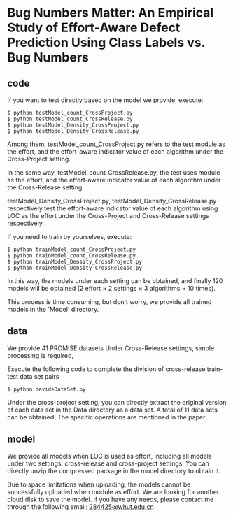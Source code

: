 # Bug Numbers Matter: An Empirical Study of Effort-Aware Defect Prediction Using Class Labels vs. Bug Numbers

## code
If you want to test directly based on the model we provide, execute:
```
$ python testModel_count_CrossProject.py
$ python testModel_count_CrossRelease.py
$ python testModel_Density_CrossProject.py
$ python testModel_Density_CrossRelease.py
```
Among them, testModel_count_CrossProject.py refers to the test module as the effort, and the effort-aware indicator value of each algorithm under the Cross-Project setting.

In the same way, testModel_count_CrossRelease.py, the test uses module as the effort, and the effort-aware indicator value of each algorithm under the Cross-Release setting

testModel_Density_CrossProject.py, testModel_Density_CrossRelease.py respectively test the effort-aware indicator value of each algorithm using LOC as the effort under the Cross-Project and Cross-Release settings respectively.

If you need to train by yourselves, execute:

```
$ python trainModel_count_CrossProject.py
$ python trainModel_count_CrossRelease.py
$ python trainModel_Density_CrossProject.py
$ python trainModel_Density_CrossRelease.py
```
In this way, the models under each setting can be obtained, and finally 120 models will be obtained (2 effort × 2 settings × 3 algorithms × 10 times).

This process is time consuming, but don’t worry, we provide all trained models in the 'Model' directory.

## data
We provide 41 PROMISE datasets
Under Cross-Release settings, simple processing is required,

Execute the following code to complete the division of cross-release train-test data set pairs
```
$ python devideDataSet.py
```
Under the cross-project setting, you can directly extract the original version of each data set in the Data directory as a data set. A total of 11 data sets can be obtained. The specific operations are mentioned in the paper.

## model
We provide all models when LOC is used as effort, including all models under two settings: cross-release and cross-project settings. You can directly unzip the compressed package in the model directory to obtain it.

Due to space limitations when uploading, the models cannot be successfully uploaded when module as effort. We are looking for another cloud disk to save the model. If you have any needs, please contact me through the following email: 284425@whut.edu.cn
